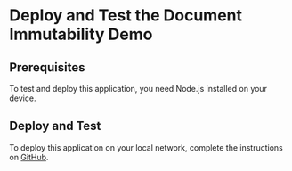# Deploy and Test the Document Immutability Demo

## Prerequisites

To test and deploy this application, you need Node.js installed on your device.


## Deploy and Test

To deploy this application on your local network, complete the instructions on [GitHub](https://github.com/iotaledger/poc-document-immutable-blueprint).

